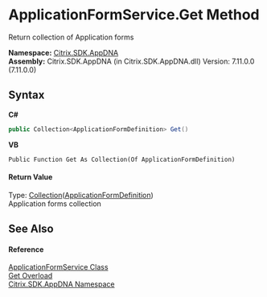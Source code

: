 # ApplicationFormService.Get Method 
 

Return collection of Application forms

**Namespace:**&nbsp;[Citrix.SDK.AppDNA](index.md)<br />**Assembly:**&nbsp;Citrix.SDK.AppDNA (in Citrix.SDK.AppDNA.dll) Version: 7.11.0.0 (7.11.0.0)

## Syntax

**C#**
```csharp
public Collection<ApplicationFormDefinition> Get()
```

**VB**
```vbnet
Public Function Get As Collection(Of ApplicationFormDefinition)
```


#### Return Value
Type: <a href="http://msdn2.microsoft.com/en-us/library/ms132397" target="_blank">Collection</a>(<a href="a159368b-d47b-ca44-a5dc-dbd86ea17000">ApplicationFormDefinition</a>)<br />Application forms collection

## See Also


#### Reference
<a href="efef6517-aa38-506e-2b5e-788e82f8e06c">ApplicationFormService Class</a><br /><a href="2fb62dad-b2c4-1fd2-bf55-bd76ffeacfc0">Get Overload</a><br /><a href="fe2d265b-410b-8b11-1eb4-a790e0b062bf">Citrix.SDK.AppDNA Namespace</a><br />